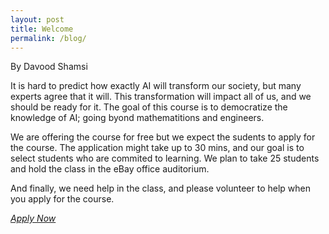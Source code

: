 ```yaml
---
layout: post
title: Welcome
permalink: /blog/
---
```


By Davood Shamsi 

It is hard to predict how exactly AI will transform our society, but many experts agree that it will. This transformation will impact all of us, and we should be ready for it. The goal of this course is to democratize the knowledge of AI; going byond mathematitions and engineers. 

We are offering the course for free but we expect the sudents to apply for the course. The application might take up to 30 mins, and our goal is to select students who are commited to learning. We plan to take 25 students and hold the class in the eBay office auditorium. 

And finally, we need help in the class, and please volunteer to help when you apply for the course. 


<a href="https://docs.google.com/forms/d/1uBJKlEwfSgo3ZzcnGw3sMHCCQ7OloIWNi6f3ABbPDB4/edit"> *Apply Now*  </a>

